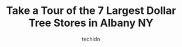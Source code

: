 ---
layout: ampstory
image: https://i0.wp.com/www.depkes.org/wp-content/uploads/2023/06/dollar-tree-0-in-albany-ny-1685966977.jpeg?resize=640,853
author: techidn
featured: false
description: Discover the impressive array of Dollar Tree options in Albany NY, where you can find 7 of the largest Dollar Tree establishments in the area. From renowned classics to hidden gems, Albany N
title: Take a Tour of the 7 Largest Dollar Tree Stores in Albany NY
cover:
   title: Take a Tour of the 7 Largest Dollar Tree Stores in Albany NY
   subtitle: Rickpate
   background: https://www.depkes.org/wp-content/uploads/2023/06/dollar-tree-0-in-albany-ny-1685966977.jpeg

pages: 
 - layout: thirds
   top: <h1>#1 Dollar Tree</h1>
   bottom: "<p>This Dollar Tree is so filthy and disgusting. I cant believe the mess all over the store. This is a dangerous store, so many boxes  stacked up upon each other they can f</p>"
   background: https://www.depkes.org/wp-content/uploads/2023/06/dollar-tree-1-in-albany-ny-1685966977.jpeg
   backgroundblur: true
 - layout: thirds
   top: <h1>#2 Dollar Tree</h1>
   bottom: "<p>96 Columbia Turnpike, Rensselaer, NY 12144, United States</p>"
   background: https://www.depkes.org/wp-content/uploads/2023/06/dollar-tree-2-in-albany-ny-1685966978.jpeg
   cta:
      link: https://www.depkes.org/blog/take-a-tour-of-the-7-largest-dollar-tree-stores-in-albany-ny/
      text: Take a Tour of the 7 Largest Dollar Tree Stores in Albany NY
 - layout: thirds
   top: <h1>#3 Dollar Tree</h1>
   bottom: "<p>1892 Central Ave Unit 10, Albany, NY 12205, United States</p>"
   background: https://www.depkes.org/wp-content/uploads/2023/06/dollar-tree-3-in-albany-ny-1685966978.jpeg
   cta:
      link: https://www.depkes.org/blog/take-a-tour-of-the-7-largest-dollar-tree-stores-in-albany-ny/
      text: Take a Tour of the 7 Largest Dollar Tree Stores in Albany NY
 - layout: thirds
   top: <h1>#4 Dollar Tree</h1>
   bottom: "<p>90 Broadway #11, Menands, NY 12204, United States</p>"
   background: https://images.unsplash.com/photo-1488554378835-f7acf46e6c98?ixlib=rb-4.0.3&ixid=MnwxMjA3fDB8MHxwaG90by1wYWdlfHx8fGVufDB8fHx8&auto=format&fit=crop&w=640&h=853&q=80
   cta:
      link: https://www.depkes.org/blog/take-a-tour-of-the-7-largest-dollar-tree-stores-in-albany-ny/
      text: Take a Tour of the 7 Largest Dollar Tree Stores in Albany NY
 - layout: thirds
   top: <h1>#5 Dollar Tree</h1>
   bottom: "<p>180 Delaware Ave, Delmar, NY 12054, United States</p>"
   background: https://images.unsplash.com/photo-1618556658017-fd9c732d1360?ixlib=rb-4.0.3&ixid=MnwxMjA3fDB8MHxwaG90by1wYWdlfHx8fGVufDB8fHx8&auto=format&fit=crop&w=640&h=853&q=80
   cta:
      link: https://www.depkes.org/blog/take-a-tour-of-the-7-largest-dollar-tree-stores-in-albany-ny/
      text: Take a Tour of the 7 Largest Dollar Tree Stores in Albany NY
 - layout: thirds
   top: <h1>#6 Dollar Tree</h1>
   bottom: "<p>2080 Western Ave Unit 106, Guilderland, NY 12084, United States</p>"
   background: https://images.unsplash.com/photo-1527066579998-dbbae57f45ce?ixlib=rb-4.0.3&ixid=MnwxMjA3fDB8MHxwaG90by1wYWdlfHx8fGVufDB8fHx8&auto=format&fit=crop&w=640&h=853&q=80
   cta:
      link: https://www.depkes.org/blog/take-a-tour-of-the-7-largest-dollar-tree-stores-in-albany-ny/
      text: Take a Tour of the 7 Largest Dollar Tree Stores in Albany NY

 - layout: thirds
   middle: Continue reading...
   background: https://images.unsplash.com/photo-1484589065579-248aad0d8b13?ixlib=rb-4.0.3&ixid=MnwxMjA3fDB8MHxwaG90by1wYWdlfHx8fGVufDB8fHx8&auto=format&fit=crop&w=640&h=853&q=80
   cta:
      link: https://www.depkes.org/blog/take-a-tour-of-the-7-largest-dollar-tree-stores-in-albany-ny/
      text: Take a Tour of the 7 Largest Dollar Tree Stores in Albany NY
      
---